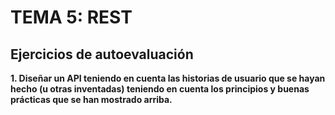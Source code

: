 # TEMA 5: REST
## Ejercicios de autoevaluación

**1. Diseñar un API teniendo en cuenta las historias de usuario que se hayan hecho (u otras inventadas) teniendo en cuenta los principios y buenas prácticas que se han mostrado arriba.**
